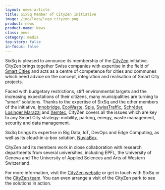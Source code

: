 ```yaml
---
layout: news-article
title: SixSq Member of CityZen Initiative
image: /img/logo/logo_cityzen.png
product: news
product-name: News
class: news
category: media
top-story: false
in-focus: false
---
```


SixSq is pleased to announce its membership of the [CityZen](http://cityzen.ch) initiative. CityZen brings together Swiss companies with expertise in the field of [Smart Cities](https://media.sixsq.com/blog/what-is-a-smart-city) and acts as a centre of competence for cities and communes which need advice on the concept, integration and realisation of Smart City projects.

Faced with budgetary restrictions, stiff environmental targets and the increasing expectations of their citizens, many municipalities are turning to “smart” solutions. Thanks to the expertise of SixSq and the other members of the initiative, [Innobridge](http://www.innobridge.com/), [EcoWaste](http://www.ecowaste.ch/#home), [Spie](https://www.spie.ch/en/), [SwissTraffic](http://www.swisstraffic.ch/), [Schréder](http://www.schreder.com/), [Losinger Marazzi](http://www.losinger-marazzi.ch/fr/) and [Xemtec](http://www.xemtec.com/), CityZen covers all the issues which are key to any Smart City strategy: mobility, parking, energy, waste management, security and data management.

SixSq brings its expertise in Big Data, IoT, DevOps and Edge Computing, as well as its cloud-in-a-box solution, [NuvlaBox](/products-and-services/nuvlabox/overview).

CityZen and its members work in close collaboration with research departments from several universities, including EPFL, the University of Geneva and The University of Applied Sciences and Arts of Western Switzerland.

For more information, visit the [CityZen website](http://cityzen.ch) or get in touch with SixSq or the [CityZen team](http://cityzen.ch). You can even arrange a visit of the CityZen park to see the solutions in action. 